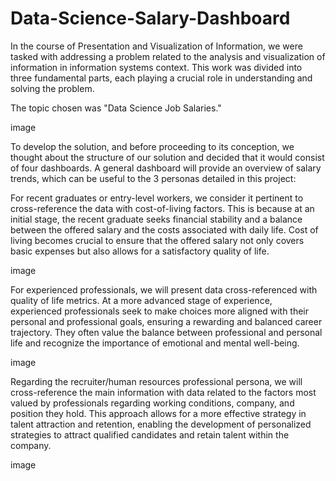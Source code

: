 # Data-Science-Salary-Dashboard

In the course of Presentation and Visualization of Information, we were tasked with addressing a problem related to the analysis and visualization of information in information systems context. This work was divided into three fundamental parts, each playing a crucial role in understanding and solving the problem.

The topic chosen was "Data Science Job Salaries."

image

To develop the solution, and before proceeding to its conception, we thought about the structure of our solution and decided that it would consist of four dashboards. A general dashboard will provide an overview of salary trends, which can be useful to the 3 personas detailed in this project:

For recent graduates or entry-level workers, we consider it pertinent to cross-reference the data with cost-of-living factors. This is because at an initial stage, the recent graduate seeks financial stability and a balance between the offered salary and the costs associated with daily life. Cost of living becomes crucial to ensure that the offered salary not only covers basic expenses but also allows for a satisfactory quality of life.

image

For experienced professionals, we will present data cross-referenced with quality of life metrics. At a more advanced stage of experience, experienced professionals seek to make choices more aligned with their personal and professional goals, ensuring a rewarding and balanced career trajectory. They often value the balance between professional and personal life and recognize the importance of emotional and mental well-being.

image

Regarding the recruiter/human resources professional persona, we will cross-reference the main information with data related to the factors most valued by professionals regarding working conditions, company, and position they hold. This approach allows for a more effective strategy in talent attraction and retention, enabling the development of personalized strategies to attract qualified candidates and retain talent within the company.

image
